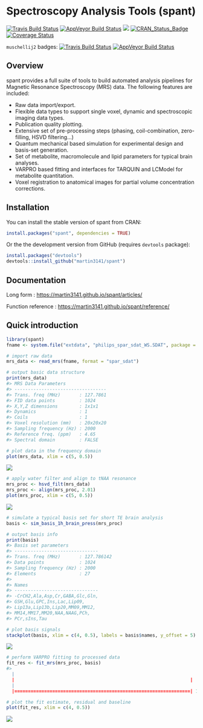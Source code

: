 
<!-- README.md is generated from README.Rmd. Please edit that file -->

# Spectroscopy Analysis Tools (spant)

[![Travis Build
Status](https://travis-ci.org/martin3141/spant.svg?branch=master)](https://travis-ci.org/martin3141/spant)
[![AppVeyor Build
Status](https://ci.appveyor.com/api/projects/status/github/martin3141/spant?branch=master&svg=true)](https://ci.appveyor.com/project/martin3141/spant)
[![](http://cranlogs.r-pkg.org/badges/spant)](http://cran.rstudio.com/web/packages/spant/index.html)
[![CRAN\_Status\_Badge](http://www.r-pkg.org/badges/version/spant)](https://cran.r-project.org/package=spant)
[![Coverage
Status](https://coveralls.io/repos/github/martin3141/spant/badge.svg?branch=master)](https://coveralls.io/github/martin3141/spant?branch=master)

`muschellij2` badges: [![Travis Build
Status](https://travis-ci.org/muschellij2/spant.svg?branch=master)](https://travis-ci.org/muschellij2/spant)
[![AppVeyor Build
Status](https://ci.appveyor.com/api/projects/status/github/muschellij2/spant?branch=master&svg=true)](https://ci.appveyor.com/project/muschellij2/spant)

## Overview

spant provides a full suite of tools to build automated analysis
pipelines for Magnetic Resonance Spectroscopy (MRS) data. The following
features are included:

  - Raw data import/export.
  - Flexible data types to support single voxel, dynamic and
    spectroscopic imaging data types.
  - Publication quality plotting.
  - Extensive set of pre-processing steps (phasing, coil-combination,
    zero-filling, HSVD filtering…)
  - Quantum mechanical based simulation for experimental design and
    basis-set generation.
  - Set of metabolite, macromolecule and lipid parameters for typical
    brain analyses.
  - VARPRO based fitting and interfaces for TARQUIN and LCModel for
    metabolite quantitation.
  - Voxel registration to anatomical images for partial volume
    concentration corrections.

## Installation

You can install the stable version of spant from CRAN:

``` r
install.packages("spant", dependencies = TRUE)
```

Or the the development version from GitHub (requires `devtools`
package):

``` r
install.packages("devtools")
devtools::install_github("martin3141/spant")
```

## Documentation

Long form : <https://martin3141.github.io/spant/articles/>

Function reference : <https://martin3141.github.io/spant/reference/>

## Quick introduction

``` r
library(spant)
fname <- system.file("extdata", "philips_spar_sdat_WS.SDAT", package = "spant")

# import raw data
mrs_data <- read_mrs(fname, format = "spar_sdat")

# output basic data structure
print(mrs_data)
#> MRS Data Parameters
#> ----------------------------------
#> Trans. freq (MHz)       : 127.7861
#> FID data points         : 1024
#> X,Y,Z dimensions        : 1x1x1
#> Dynamics                : 1
#> Coils                   : 1
#> Voxel resolution (mm)   : 20x20x20
#> Sampling frequency (Hz) : 2000
#> Reference freq. (ppm)   : 4.65
#> Spectral domain         : FALSE

# plot data in the frequency domain
plot(mrs_data, xlim = c(5, 0.5))
```

![](README-import-1.png)<!-- -->

``` r
# apply water filter and align to tNAA resonance
mrs_proc <- hsvd_filt(mrs_data)
mrs_proc <- align(mrs_proc, 2.01)
plot(mrs_proc, xlim = c(5, 0.5))
```

![](README-processing-1.png)<!-- -->

``` r
# simulate a typical basis set for short TE brain analysis
basis <- sim_basis_1h_brain_press(mrs_proc)

# output basis info
print(basis)
#> Basis set parameters
#> -------------------------------
#> Trans. freq (MHz)       : 127.786142
#> Data points             : 1024
#> Sampling frequency (Hz) : 2000
#> Elements                : 27
#> 
#> Names
#> -------------------------------
#> -CrCH2,Ala,Asp,Cr,GABA,Glc,Gln,
#> GSH,Glu,GPC,Ins,Lac,Lip09,
#> Lip13a,Lip13b,Lip20,MM09,MM12,
#> MM14,MM17,MM20,NAA,NAAG,PCh,
#> PCr,sIns,Tau

# plot basis signals
stackplot(basis, xlim = c(4, 0.5), labels = basis$names, y_offset = 5)
```

![](README-basis_sim-1.png)<!-- -->

``` r
# perform VARPRO fitting to processed data
fit_res <- fit_mrs(mrs_proc, basis)
#> 
  |                                                                       
  |                                                                 |   0%
  |                                                                       
  |=================================================================| 100%

# plot the fit estimate, residual and baseline
plot(fit_res, xlim = c(4, 0.5))
```

![](README-fitting-1.png)<!-- -->
